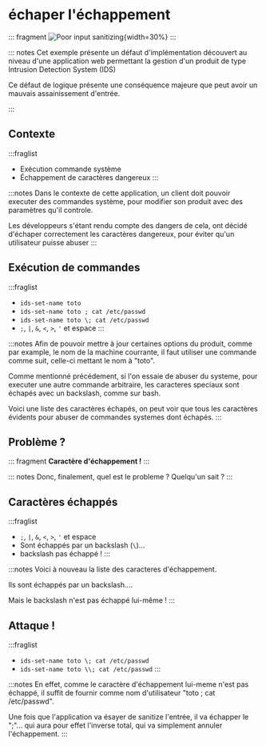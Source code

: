 # échaper l'échappement

::: fragment
![*Poor input sanitizing*](assets/img/heartbleed.png){width=30%}
:::

::: notes
Cet exemple présente un défaut d'implémentation découvert au niveau d'une application web permettant la gestion d'un produit de type  Intrusion Detection System (IDS)

Ce défaut de logique présente une conséquence majeure que peut avoir un mauvais assainissement d'entrée.

:::

## Contexte

:::fraglist
- Exécution commande système
- Échappement de caractères dangereux
:::

:::notes
Dans le contexte de cette application, un client doit pouvoir executer des commandes système, pour modifier son produit avec des paramètres qu'il controle.

Les développeurs s'étant rendu compte des dangers de cela, ont décidé d'échaper correctement les caractères dangereux, pour éviter qu'un utilisateur puisse abuser 
:::

## Exécution de commandes

:::fraglist
- `ids-set-name toto`
- `ids-set-name toto ; cat /etc/passwd`
- `ids-set-name toto \; cat /etc/passwd`
- `;`, `|`, `&`, `<`, `>`, `'` et espace
:::


:::notes
Afin de pouvoir mettre à jour certaines options du produit, comme par example, le nom de la machine courrante, il faut utiliser une commande comme suit, celle-ci mettant le nom à "toto".

Comme mentionné précédement, si l'on essaie de abuser du systeme, pour executer une autre commande arbitraire, les caracteres speciaux sont échapés avec un backslash, comme sur bash.

Voici une liste des caractères échapés, on peut voir que tous les caractères évidents pour abuser de commandes systemes dont échapés.
:::

## Problème ?

::: fragment
**Caractère d'échappement !**
:::

::: notes
Donc, finalement, quel est le probleme ? 
Quelqu'un sait ?
:::

## Caractères échappés

:::fraglist
- `;`, `|`, `&`, `<`, `>`, `'` et espace
- Sont échappés par un backslash (`\`)...
- backslash pas échappé !
:::

:::notes
Voici à nouveau la liste des caracteres d'échappement.

Ils sont échappés par un backslash....

Mais le backslash n'est pas échappé lui-même !
:::

## Attaque !

:::fraglist
- `ids-set-name toto \; cat /etc/passwd`
- `ids-set-name toto \\; cat /etc/passwd`
:::

:::notes
En effet, comme le caractère d'échappement lui-meme n'est pas échappé, il suffit de fournir comme nom d'utilisateur "toto \; cat /etc/passwd".

Une fois que l'application va ésayer de sanitize l'entrée, il va échapper le ";"... qui aura pour effet l'inverse total, qui va simplement annuler l'échappement.
:::






